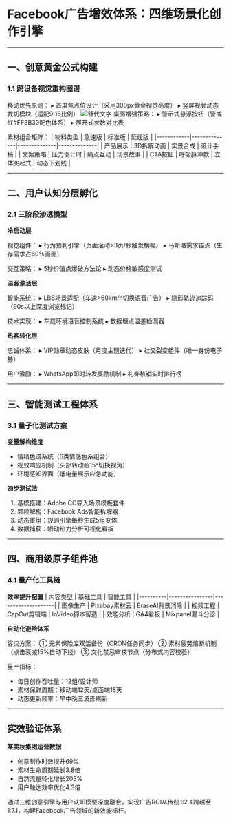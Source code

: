 
# Facebook广告增效体系：四维场景化创作引擎

---

## 一、创意黄金公式构建
### 1.1 跨设备视觉重构图谱

移动优先原则：
▸ 首屏焦点位设计（采用300px黄金视觉高度）
▸ 竖屏视频动态裁切模块（适配9:16比例）
![替代文字](
微信图片_20250402110447.png)
桌面增强策略：
▸ 警示式悬浮按钮（警戒红#FF3B30配色体系）
▸ 展开式参数对比表

素材组合矩阵：
| 物料类型   | 急速版       | 标准版       | 延缓版       |
|------------|--------------|--------------|--------------|
| 产品展示   | 3D拆解动画   | 实景合成     | 设计手稿     |
| 文案策略   | 压力倒计时   | 痛点互动     | 场景故事     |
| CTA按钮   | 呼吸脉冲款   | 立体突起式   | 动态下划线   |


---

## 二、用户认知分层孵化
### 2.1 三阶段渗透模型
**冷启动层**

视觉组件：
▸ 行为预判引擎（页面滚动>3页/秒触发横幅）
▸ 马斯洛需求锚点（生存需求占60%画面）

交互策略：
▸ 5秒价值点爆破方法论
▸ 动态价格敏感度测试


**温客激活层**

智能系统：
▸ LBS场景适配（车速>60km/h切换语音广告）
▸ 隐形轨迹追踪码（90s以上深度浏览标记）

技术实现：
▸ 车载环境语音控制系统
▸ 数据埋点温差检测器

**热客转化层**

忠诚体系：
▸ VIP勋章动态皮肤（月度主题迭代）
▸ 社交裂变组件（唯一身份电子券）

用户激励：
▸ WhatsApp即时转发奖励机制
▸ 礼券核销实时排行榜


---

## 三、智能测试工程体系
### 3.1 量子化测试方案
**变量解构维度**
- 情绪色谱系统（6类情感色系组合）
- 视效响应机制（头部转动超15°切换视角）
- 环境感知界面（低电量展示应急功能）

**四步测试法**

1. 基模搭建：Adobe CC导入场景模板套件
2. 颗粒解构：Facebook Ads智能拆解器
3. 动态重组：规则引擎每秒生成5组变体
4. 数据捕获：眼动热力分析可视化看板


---

## 四、商用级原子组件池
### 4.1 量产化工具链
**效率提升配置**
| 内容类型 | 基础工具       | 智能工具           |
|----------|----------------|--------------------|
| 图像生产 | Pixabay素材云  | EraseAI背景消除    |
| 视频工程 | CapCut剪辑端   | InVideo脚本智造    |
| 效能分析 | GA4看板       | Mixpanel漏斗分诊   |

**自动化避险体系**

容灾方案：
① 元素保险库双活备份（CRON任务同步）
② 素材疲劳熔断机制（点击衰减15%自动下线）
③ 文化禁忌审核节点（分布式内容校验）

量产指标：
- 每日创作吞吐量：12组/设计师
- 素材保鲜周期：移动端12天/桌面端18天
- 动态更新频率：早中晚三波形刷新


---

## 实效验证体系
**某美妆集团运营数据**
- 创意制作时效提升69%
- 素材生命周期延长3.8倍
- 自然流量转化增长203%
- 用户触达效率优化4.3倍

通过三维创意引擎与用户认知模型深度融合，实现广告ROI从传统1:2.4跨越至1:7.1，构建Facebook广告领域的新效能标杆。
